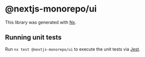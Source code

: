 # @nextjs-monorepo/ui

This library was generated with [Nx](https://nx.dev).

## Running unit tests

Run `nx test @nextjs-monorepo/ui` to execute the unit tests via [Jest](https://jestjs.io).
